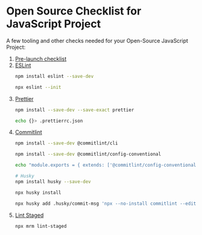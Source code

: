 # Open Source Checklist for JavaScript Project

A few tooling and other checks needed for your Open-Source JavaScript Project:

1. [Pre-launch checklist](https://opensource.guide/starting-a-project/#your-pre-launch-checklist)
2. [ESLint](https://eslint.org/)
    ```bash
    npm install eslint --save-dev
    ```
    ```bash
    npx eslint --init
    ```
3. [Prettier](https://prettier.io/)
    ```bash
    npm install --save-dev --save-exact prettier
    ```
    ```bash
    echo {}> .prettierrc.json
    ```
4. [Commitlint](https://commitlint.js.org/#/)
    ```bash
    npm install --save-dev @commitlint/cli
    ```
    ```bash
    npm install --save-dev @commitlint/config-conventional
    ```
    ```bash
    echo "module.exports = { extends: ['@commitlint/config-conventional'] };" > commitlint.config.js
    ```
    ```bash
    # Husky
    npm install husky --save-dev
    ```
    ```bash
    npx husky install
    ```
    ```bash
    npx husky add .husky/commit-msg 'npx --no-install commitlint --edit $1'
    ```
5. [Lint Staged](https://github.com/okonet/lint-staged#readme)
    ```bash
    npx mrm lint-staged
    ```
